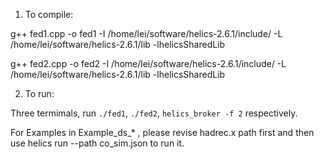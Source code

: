 1. To compile:

g++ fed1.cpp -o fed1 -I /home/lei/software/helics-2.6.1/include/ -L /home/lei/software/helics-2.6.1/lib -lhelicsSharedLib

g++ fed2.cpp -o fed2 -I /home/lei/software/helics-2.6.1/include/ -L /home/lei/software/helics-2.6.1/lib -lhelicsSharedLib

2. To run:

Three termimals, run ```./fed1```, ```./fed2```, ```helics_broker -f 2``` respectively.

For Examples in Example_ds_* , please revise hadrec.x path first and then use helics run --path co_sim.json to run it.
